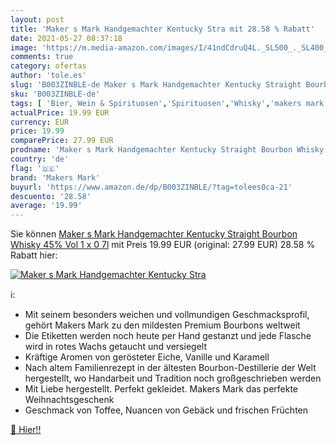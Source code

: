 ```yaml
---
layout: post
title: 'Maker s Mark Handgemachter Kentucky Stra mit 28.58 % Rabatt'
date: 2021-05-27 08:37:18
image: 'https://m.media-amazon.com/images/I/41ndCdruQ4L._SL500_._SL400_.jpg'
comments: true
category: ofertas
author: 'tole.es'
slug: 'B003ZINBLE-de Maker s Mark Handgemachter Kentucky Straight Bourbon...'
sku: 'B003ZINBLE-de'
tags: [ 'Bier, Wein & Spirituosen','Spirituosen','Whisky','makers mark', ]
actualPrice: 19.99 EUR
currency: EUR
price: 19.99
comparePrice: 27.99 EUR
prodname: 'Maker s Mark Handgemachter Kentucky Straight Bourbon Whisky  45% Vol  1 x 0 7l'
country: 'de'
flag: '🇩🇪'
brand: 'Makers Mark'
buyurl: 'https://www.amazon.de/dp/B003ZINBLE/?tag=tolees0ca-21'
descuento: '28.58'
average: '19.99'
---
```


Sie können [Maker s Mark Handgemachter Kentucky Straight Bourbon Whisky  45% Vol  1 x 0 7l](https://www.amazon.de/dp/B003ZINBLE/?tag=tolees0ca-21) mit Preis 19.99 EUR (original: 27.99 EUR) 28.58 % Rabatt hier:

[![Maker s Mark Handgemachter Kentucky Stra](https://m.media-amazon.com/images/I/41ndCdruQ4L._SL500_._SL400_.jpg)](https://www.amazon.de/dp/B003ZINBLE/?tag=tolees0ca-21)

ℹ️:

- Mit seinem besonders weichen und vollmundigen Geschmacksprofil, gehört Makers Mark zu den mildesten Premium Bourbons weltweit
- Die Etiketten werden noch heute per Hand gestanzt und jede Flasche wird in rotes Wachs getaucht und versiegelt
- Kräftige Aromen von gerösteter Eiche, Vanille und Karamell
- Nach altem Familienrezept in der ältesten Bourbon-Destillerie der Welt hergestellt, wo Handarbeit und Tradition noch großgeschrieben werden
- Mit Liebe hergestellt. Perfekt gekleidet. Makers Mark das perfekte Weihnachtsgeschenk
- Geschmack von Toffee, Nuancen von Gebäck und frischen Früchten

[🛒 Hier!!](https://www.amazon.de/dp/B003ZINBLE/?tag=tolees0ca-21)
